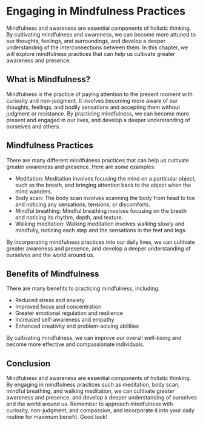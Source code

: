 Engaging in Mindfulness Practices
=======================================================================

Mindfulness and awareness are essential components of holistic thinking. By cultivating mindfulness and awareness, we can become more attuned to our thoughts, feelings, and surroundings, and develop a deeper understanding of the interconnections between them. In this chapter, we will explore mindfulness practices that can help us cultivate greater awareness and presence.

What is Mindfulness?
--------------------

Mindfulness is the practice of paying attention to the present moment with curiosity and non-judgment. It involves becoming more aware of our thoughts, feelings, and bodily sensations and accepting them without judgment or resistance. By practicing mindfulness, we can become more present and engaged in our lives, and develop a deeper understanding of ourselves and others.

Mindfulness Practices
---------------------

There are many different mindfulness practices that can help us cultivate greater awareness and presence. Here are some examples:

* Meditation: Meditation involves focusing the mind on a particular object, such as the breath, and bringing attention back to the object when the mind wanders.
* Body scan: The body scan involves scanning the body from head to toe and noticing any sensations, tensions, or discomforts.
* Mindful breathing: Mindful breathing involves focusing on the breath and noticing its rhythm, depth, and texture.
* Walking meditation: Walking meditation involves walking slowly and mindfully, noticing each step and the sensations in the feet and legs.

By incorporating mindfulness practices into our daily lives, we can cultivate greater awareness and presence, and develop a deeper understanding of ourselves and the world around us.

Benefits of Mindfulness
-----------------------

There are many benefits to practicing mindfulness, including:

* Reduced stress and anxiety
* Improved focus and concentration
* Greater emotional regulation and resilience
* Increased self-awareness and empathy
* Enhanced creativity and problem-solving abilities

By cultivating mindfulness, we can improve our overall well-being and become more effective and compassionate individuals.

Conclusion
----------

Mindfulness and awareness are essential components of holistic thinking. By engaging in mindfulness practices such as meditation, body scan, mindful breathing, and walking meditation, we can cultivate greater awareness and presence, and develop a deeper understanding of ourselves and the world around us. Remember to approach mindfulness with curiosity, non-judgment, and compassion, and incorporate it into your daily routine for maximum benefit. Good luck!
